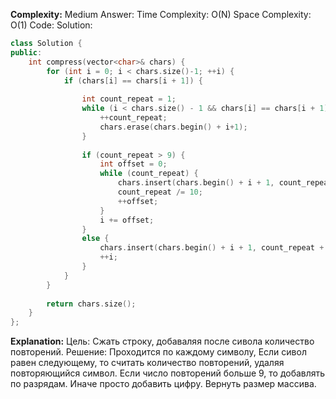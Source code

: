 **Complexity:** Medium
Answer:
	Time Complexity: O(N)
	Space Complexity: O(1)
Code:
Solution:
```cpp
class Solution {
public:
    int compress(vector<char>& chars) {
        for (int i = 0; i < chars.size()-1; ++i) {
            if (chars[i] == chars[i + 1]) {
  
                int count_repeat = 1;
                while (i < chars.size() - 1 && chars[i] == chars[i + 1]) {
                    ++count_repeat;
                    chars.erase(chars.begin() + i+1);
                }
  
                if (count_repeat > 9) {
                    int offset = 0;
                    while (count_repeat) {
                        chars.insert(chars.begin() + i + 1, count_repeat % 10 + '0');
                        count_repeat /= 10;
                        ++offset;
                    }
                    i += offset;
                }
                else {
                    chars.insert(chars.begin() + i + 1, count_repeat + '0');
                    ++i;
                }
            }
        }
  
        return chars.size();
    }
};
```
**Explanation:**
	Цель: Сжать строку, добаваляя после сивола количество повторений.
	Решение: Проходится по каждому символу,
	Если сивол равен следующему, то считать количество повторений, удаляя повторяющийся символ.
	Если число повторений больше 9, то добавлять по разрядам.
	Иначе просто добавить цифру.
	Вернуть размер массива.